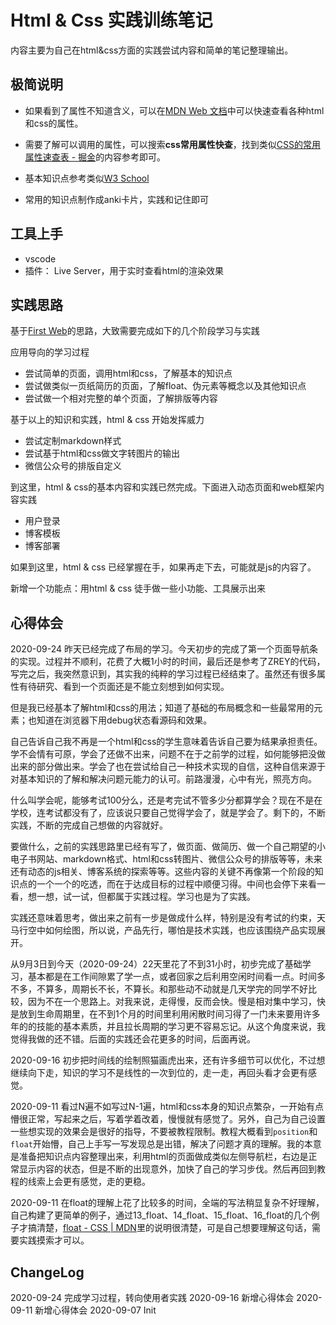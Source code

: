 # Html & Css 实践训练笔记

内容主要为自己在html&css方面的实践尝试内容和简单的笔记整理输出。

## 极简说明

* 如果看到了属性不知道含义，可以在[MDN Web 文档](https://developer.mozilla.org/zh-CN/)中可以快速查看各种html和css的属性。
* 需要了解可以调用的属性，可以搜索**css常用属性快查**，找到类似[CSS的常用属性速查表 - 掘金](https://juejin.im/post/6844904033145061389)的内容参考即可。
* 基本知识点参考类似[W3 School](https://www.w3school.com.cn/css/css_howto.asp)

* 常用的知识点制作成anki卡片，实践和记住即可

## 工具上手

* vscode
* 插件： Live Server，用于实时查看html的渲染效果

## 实践思路

基于[First Web](https://firstweb.quanduan.com)的思路，大致需要完成如下的几个阶段学习与实践

应用导向的学习过程

* 尝试简单的页面，调用html和css，了解基本的知识点
* 尝试做类似一页纸简历的页面，了解float、伪元素等概念以及其他知识点
* 尝试做一个相对完整的单个页面，了解排版等内容

基于以上的知识和实践，html & css 开始发挥威力

* 尝试定制markdown样式
* 尝试基于html和css做文字转图片的输出
* 微信公众号的排版自定义

到这里，html & css的基本内容和实践已然完成。下面进入动态页面和web框架内容实践

* 用户登录
* 博客模板
* 博客部署

如果到这里，html & css 已经掌握在手，如果再走下去，可能就是js的内容了。

新增一个功能点：用html & css 徒手做一些小功能、工具展示出来

## 心得体会

2020-09-24 昨天已经完成了布局的学习。今天初步的完成了第一个页面导航条的实现。过程并不顺利，花费了大概1小时的时间，最后还是参考了ZREY的代码，写完之后，我突然意识到，其实我的纯粹的学习过程已经结束了。虽然还有很多属性有待研究、看到一个页面还是不能立刻想到如何实现。

但是我已经基本了解html和css的用法；知道了基础的布局概念和一些最常用的元素；也知道在浏览器下用debug状态看源码和效果。

自己告诉自己我不再是一个html和css的学生意味着告诉自己要为结果承担责任。学不会情有可原，学会了还做不出来，问题不在于之前学的过程，如何能够把没做出来的部分做出来。学会了也在尝试给自己一种技术实现的自信，这种自信来源于对基本知识的了解和解决问题元能力的认可。前路漫漫，心中有光，照亮方向。

什么叫学会呢，能够考试100分么，还是考完试不管多少分都算学会？现在不是在学校，连考试都没有了，应该说只要自己觉得学会了，就是学会了。剩下的，不断实践，不断的完成自己想做的内容就好。

要做什么，之前的实践思路里已经有写了，做页面、做简历、做一个自己期望的小电子书网站、markdown格式、html和css转图片、微信公众号的排版等等，未来还有动态的js相关、博客系统的探索等等。这些内容的关键不再像第一个阶段的知识点的一个一个的吃透，而在于达成目标的过程中顺便习得。中间也会停下来看一看，想一想，试一试，但都属于实践过程。学习也是为了实践。

实践还意味着思考，做出来之前有一步是做成什么样，特别是没有考试的约束，天马行空中如何绘图，所以说，产品先行，哪怕是技术实践，也应该围绕产品实现展开。

从9月3日到今天（2020-09-24）22天里花了不到31小时，初步完成了基础学习，基本都是在工作间隙累了学一点，或者回家之后利用空闲时间看一点。时间多不多，不算多，周期长不长，不算长。和那些动不动就是几天学完的同学不好比较，因为不在一个思路上。对我来说，走得慢，反而会快。慢是相对集中学习，快是放到生命周期里，在不到1个月的时间里利用闲散时间习得了一门未来要用许多年的的技能的基本素质，并且拉长周期的学习更不容易忘记。从这个角度来说，我觉得我做的还不错。后面的实践还会花更多的时间，后面再说。


2020-09-16 初步把时间线的绘制照猫画虎出来，还有许多细节可以优化，不过想继续向下走，知识的学习不是线性的一次到位的，走一走，再回头看才会更有感觉。

2020-09-11 看过N遍不如写过N-1遍，html和css本身的知识点繁杂，一开始有点懵很正常，写起来之后，写着学着改着，慢慢就有感觉了。另外，自己为自己设置一些想实现的效果会是很好的指导，不要被教程限制。教程大概看到`position`和`float`开始懵，自己上手写一写发现总是出错，解决了问题才真的理解。我的本意是准备把知识点内容整理出来，利用html的页面做成类似左侧导航栏，右边是正常显示内容的状态，但是不断的出现意外，加快了自己的学习步伐。然后再回到教程的线索上会更有感觉，走的更稳。

2020-09-11 在float的理解上花了比较多的时间，全端的写法稍显复杂不好理解，自己构建了更简单的例子，通过13_float、14_float、15_float、16_float的几个例子才搞清楚，[float - CSS | MDN](https://developer.mozilla.org/zh-CN/docs/CSS/float)里的说明很清楚，可是自己想要理解这句话，需要实践摸索才可以。

## ChangeLog

2020-09-24 完成学习过程，转向使用者实践
2020-09-16 新增心得体会
2020-09-11 新增心得体会
2020-09-07 Init
